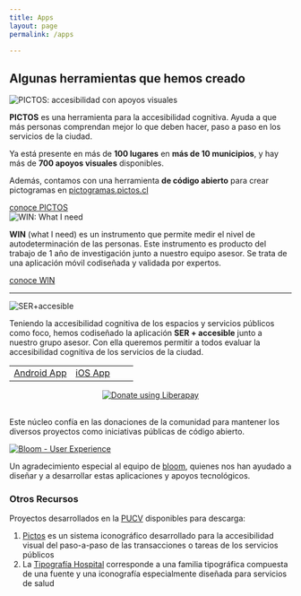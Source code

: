 ```yaml
---
title: Apps
layout: page
permalink: /apps

---
```

<h2>Algunas herramientas que hemos creado</h2>


<div class='logo'>
	<img src='{{ site.baseurl }}/assets/img/pictos.png' title='PICTOS: accesibilidad con apoyos visuales'>
</div>

<strong>PICTOS</strong> es una herramienta para la accesibilidad cognitiva. Ayuda a que más personas comprendan mejor lo que deben hacer, paso a paso en los servicios de la ciudad.

Ya está presente en más de <strong>100 lugares</strong> en <strong>más de 10 municipios</strong>, y hay más de <strong>700 apoyos visuales</strong> disponibles.  

Además, contamos con una herramienta <strong>de código abierto</strong> para crear pictogramas en <a href='https://pictogramas.pictos.cl' title='Herramienta para crear pictogramas'>pictogramas.pictos.cl</a>

<div class="button">
	<a href='https://pictos.cl' title='PICTOS: accesibilidad con apoyos visuales'>conoce PICTOS</a>
</div>


<div class='logo'>
	<img src='{{ site.baseurl }}/assets/img/logo-win.svg' title='WIN: What I need' >
</div>

<strong>WIN</strong> (what I need) es un instrumento que permite medir el nivel de autodeterminación de las personas. Este instrumento es producto del trabajo de 1 año de investigación junto a nuestro equipo asesor. Se trata de una aplicación móvil codiseñada y validada por expertos.  
<div class="button">
	<a href='http://apoyos.win' title='What I need'>conoce WIN</a>
</div>

<hr class='divider'>

<div class='logo'>
	<img src='{{ site.baseurl }}/assets/img/logo-ser.svg' title='SER+accesible'>
</div>

Teniendo la accesibilidad cognitiva de los espacios y servicios públicos como foco, hemos codiseñado la aplicación <strong>SER + accesible</strong> junto a nuestro grupo asesor. Con ella queremos permitir a todos evaluar la accesibilidad cognitiva de los servicios de la ciudad.

<table>
	<tr>
		<td width='50%'>
			<div class="button">
				<a href='https://play.google.com/store/apps/details?id=app.sermasaccesible&hl=es' title='Ser+Accesible en Google Play'>Android App</a>
			</div>
		</td>
		<td width='50%'>
			<div class="button">
				<a href='https://apps.apple.com/cl/app/ser-accesible/id1483483140' title='Ser+Accesible en Apple App Store'>iOS App</a>
			</div>
		</td>
	</tr>
</table>


<p class='jumbo'>
<div style='text-align:center'>
<script src="https://liberapay.com/accesibilidad-inclusion/widgets/button.js"></script>
<noscript><a href="https://liberapay.com/accesibilidad-inclusion/donate"><img alt="Donate using Liberapay" src="https://liberapay.com/assets/widgets/donate.svg"></a></noscript></div><br>

Este núcleo confía en las donaciones de la comunidad para mantener los diversos proyectos como iniciativas públicas de código abierto.
</p>


<div class='thanks'>
<a class='logo' href='https://bloom-ux.com'>
	<img src='{{ site.baseurl }}/assets/img/logo-bloom.svg' title='Bloom - User Experience'>
</a>

<p>Un agradecimiento especial al equipo de <a title='Bloom UX' href='https://bloom-ux.com'>bloom</a>, quienes nos han ayudado a diseñar y a desarrollar estas aplicaciones y apoyos tecnológicos.</p>  
</div>

<h3>Otros Recursos</h3>
<p>Proyectos desarrollados en la <a href="http://pucv.cl">PUCV</a> disponibles para descarga:</p>
<ol>
	<li><a href="http://github.com/eadpucv/pictos">Pictos</a> es un sistema iconográfico desarrollado para la accesibilidad visual del paso-a-paso de las transacciones o tareas de los servicios públicos</li>
	<li>La <a href="https://github.com/eadpucv/tipografia-hospital">Tipografía Hospital</a> corresponde a una familia tipográfica compuesta de una fuente y una iconografía especialmente diseñada para servicios de salud</li>
</ol>